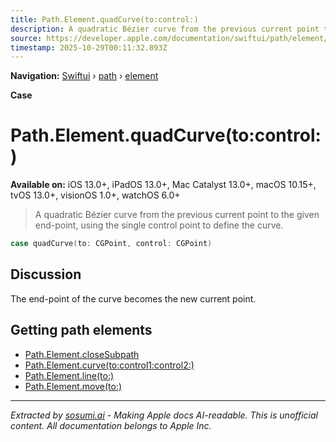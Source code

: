 ```yaml
---
title: Path.Element.quadCurve(to:control:)
description: A quadratic Bézier curve from the previous current point to the given end-point, using the single control point to define the curve.
source: https://developer.apple.com/documentation/swiftui/path/element/quadcurve(to:control:)
timestamp: 2025-10-29T00:11:32.893Z
---
```


**Navigation:** [Swiftui](/documentation/swiftui) › [path](/documentation/swiftui/path) › [element](/documentation/swiftui/path/element)

**Case**

# Path.Element.quadCurve(to:control:)

**Available on:** iOS 13.0+, iPadOS 13.0+, Mac Catalyst 13.0+, macOS 10.15+, tvOS 13.0+, visionOS 1.0+, watchOS 6.0+

> A quadratic Bézier curve from the previous current point to the given end-point, using the single control point to define the curve.

```swift
case quadCurve(to: CGPoint, control: CGPoint)
```

## Discussion

The end-point of the curve becomes the new current point.

## Getting path elements

- [Path.Element.closeSubpath](/documentation/swiftui/path/element/closesubpath)
- [Path.Element.curve(to:control1:control2:)](/documentation/swiftui/path/element/curve(to:control1:control2:))
- [Path.Element.line(to:)](/documentation/swiftui/path/element/line(to:))
- [Path.Element.move(to:)](/documentation/swiftui/path/element/move(to:))

---

*Extracted by [sosumi.ai](https://sosumi.ai) - Making Apple docs AI-readable.*
*This is unofficial content. All documentation belongs to Apple Inc.*
